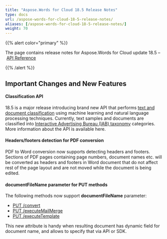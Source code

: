 ```yaml
---
title: "Aspose.Words for Cloud 18.5 Release Notes"
type: docs
url: /aspose-words-for-cloud-18-5-release-notes/
aliases: [/aspose-words-for-cloud-18-5-release-notes/]
weight: 70
---
```


{{% alert color="primary" %}} 

The page contains release notes for Aspose.Words for Cloud update 18.5 – [API Reference](https://apireference.aspose.cloud/words/)

{{% /alert %}} 

## Important Changes and New Features

#### Classification API

18.5 is a major release introducing brand new API that performs [text and document classification](https://en.wikipedia.org/wiki/Document_classification) using machine learning and natural language processing techniques. Currently, text samples and documents are classified into [Interactive Advertising Bureau (IAB) taxonomy](https://www.iab.com/guidelines/taxonomy/) categories. More information about the API is available here.

#### Headers/footers detection for PDF conversion

PDF to Word conversion now supports detecting headers and footers. Sections of PDF pages containing page numbers, document names etc. will be converted as headers and footers in Word document that do not affect rest of the page layout and are not moved while the document is being edited.

#### documentFileName parameter for PUT methods

The following methods now support **documentFileName** parameter:

- [PUT /convert](https://apireference.aspose.cloud/words/#!/Convert/PutConvertDocument)
- [PUT /executeMailMerge](https://apireference.aspose.cloud/words/#!/MailMerge/PutExecuteMailMergeOnline)
- [PUT /executeTemplate](https://apireference.aspose.cloud/words/#!/MailMerge/PutExecuteTemplateOnline)

This new attribute is handy when resulting document has dynamic field for document name, and allows to specify that via API or SDK.
